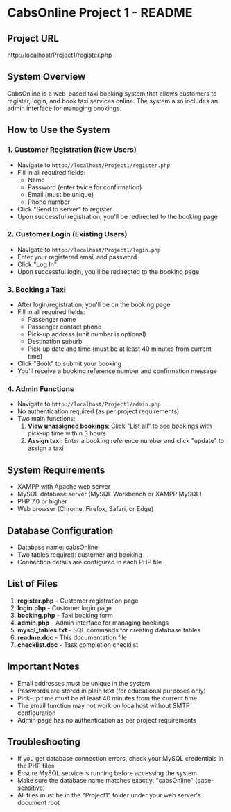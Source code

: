 # CabsOnline Project 1 - README

## Project URL
http://localhost/Project1/register.php

## System Overview
CabsOnline is a web-based taxi booking system that allows customers to register, login, and book taxi services online. The system also includes an admin interface for managing bookings.

## How to Use the System

### 1. Customer Registration (New Users)
- Navigate to `http://localhost/Project1/register.php`
- Fill in all required fields:
  - Name
  - Password (enter twice for confirmation)
  - Email (must be unique)
  - Phone number
- Click "Send to server" to register
- Upon successful registration, you'll be redirected to the booking page

### 2. Customer Login (Existing Users)
- Navigate to `http://localhost/Project1/login.php`
- Enter your registered email and password
- Click "Log In"
- Upon successful login, you'll be redirected to the booking page

### 3. Booking a Taxi
- After login/registration, you'll be on the booking page
- Fill in all required fields:
  - Passenger name
  - Passenger contact phone
  - Pick-up address (unit number is optional)
  - Destination suburb
  - Pick-up date and time (must be at least 40 minutes from current time)
- Click "Book" to submit your booking
- You'll receive a booking reference number and confirmation message

### 4. Admin Functions
- Navigate to `http://localhost/Project1/admin.php`
- No authentication required (as per project requirements)
- Two main functions:
  1. **View unassigned bookings**: Click "List all" to see bookings with pick-up time within 3 hours
  2. **Assign taxi**: Enter a booking reference number and click "update" to assign a taxi

## System Requirements
- XAMPP with Apache web server
- MySQL database server (MySQL Workbench or XAMPP MySQL)
- PHP 7.0 or higher
- Web browser (Chrome, Firefox, Safari, or Edge)

## Database Configuration
- Database name: cabsOnline
- Two tables required: customer and booking
- Connection details are configured in each PHP file

## List of Files
1. **register.php** - Customer registration page
2. **login.php** - Customer login page
3. **booking.php** - Taxi booking form
4. **admin.php** - Admin interface for managing bookings
5. **mysql_tables.txt** - SQL commands for creating database tables
6. **readme.doc** - This documentation file
7. **checklist.doc** - Task completion checklist

## Important Notes
- Email addresses must be unique in the system
- Passwords are stored in plain text (for educational purposes only)
- Pick-up time must be at least 40 minutes from the current time
- The email function may not work on localhost without SMTP configuration
- Admin page has no authentication as per project requirements

## Troubleshooting
- If you get database connection errors, check your MySQL credentials in the PHP files
- Ensure MySQL service is running before accessing the system
- Make sure the database name matches exactly: "cabsOnline" (case-sensitive)
- All files must be in the "Project1" folder under your web server's document root
